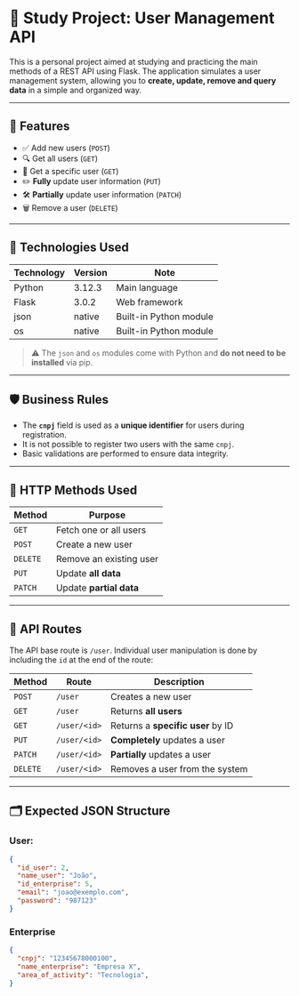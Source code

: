 # 🧠 Study Project: User Management API

This is a personal project aimed at studying and practicing the main methods of a REST API using Flask. The application simulates a user management system, allowing you to **create, update, remove and query data** in a simple and organized way.

---

## 🚀 Features

- ✅ Add new users (`POST`)
- 🔍 Get all users (`GET`) 
- 🔎 Get a specific user (`GET`)
- ✏️ **Fully** update user information (`PUT`)
- 🛠️ **Partially** update user information (`PATCH`)
- 🗑️ Remove a user (`DELETE`)

---

## 🐍 Technologies Used

| Technology | Version | Note                        |
|------------|---------|----------------------------|
| Python     | 3.12.3  | Main language              |
| Flask      | 3.0.2   | Web framework              |
| json       | native  | Built-in Python module     |
| os         | native  | Built-in Python module     |

> ⚠️ The `json` and `os` modules come with Python and **do not need to be installed** via pip.

---

## 🛡️ Business Rules

- The **`cnpj`** field is used as a **unique identifier** for users during registration.
- It is not possible to register two users with the same `cnpj`.
- Basic validations are performed to ensure data integrity.

---

## 📡 HTTP Methods Used

| Method | Purpose                              |
|--------|--------------------------------------|
| `GET`  | Fetch one or all users               |
| `POST` | Create a new user                    |
| `DELETE` | Remove an existing user            |
| `PUT`  | Update **all data**                  |
| `PATCH`| Update **partial data**              |

---

## 🔀 API Routes

The API base route is `/user`. Individual user manipulation is done by including the `id` at the end of the route:

| Method | Route           | Description                               |
|--------|-----------------|------------------------------------------|
| `POST` | `/user`         | Creates a new user                       |
| `GET`  | `/user`         | Returns **all users**                    |
| `GET`  | `/user/<id>`    | Returns a **specific user** by ID        |
| `PUT`  | `/user/<id>`    | **Completely** updates a user            |
| `PATCH`| `/user/<id>`    | **Partially** updates a user             |
| `DELETE`| `/user/<id>`   | Removes a user from the system           |

---

## 🗂️ Expected JSON Structure

### User:
```json
{
  "id_user": 2,
  "name_user": "João",
  "id_enterprise": 5,
  "email": "joao@exemplo.com",
  "password": "987123"
}
```
### Enterprise
```json
{
  "cnpj": "12345678000100",
  "name_enterprise": "Empresa X",
  "area_of_activity": "Tecnologia",
}
```
